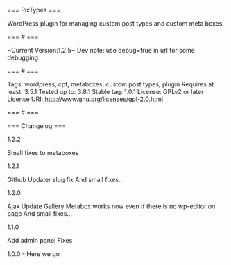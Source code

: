 === PixTypes ===

WordPress plugin for managing custom post types and custom meta boxes.

=== # ===

~Current Version:1.2.5~
Dev note: use debug=true in url for some debugging

=== # ===

Tags: wordpress, cpt, metaboxes, custom post types, plugin
Requires at least: 3.5.1
Tested up to: 3.8.1
Stable tag: 1.0.1
License: GPLv2 or later
License URI: http://www.gnu.org/licenses/gpl-2.0.html

=== # ===

=== Changelog  ===

1.2.2

Small fixes to metaboxes

1.2.1

Github Updater slug fix
And small fixes...

1.2.0

Ajax Update
Gallery Metabox works now even if there is no wp-editor on page
And small fixes...

1.1.0

Add admin panel
Fixes

1.0.0 - Here we go
